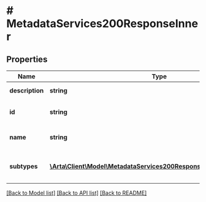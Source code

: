 # # MetadataServices200ResponseInner

## Properties

Name | Type | Description | Notes
------------ | ------------- | ------------- | -------------
**description** | **string** | A long form description | [optional]
**id** | **string** | The ID representing the resource | [optional]
**name** | **string** | A brief title for the resource | [optional]
**subtypes** | [**\Arta\Client\Model\MetadataServices200ResponseInnerSubtypesInner[]**](MetadataServices200ResponseInnerSubtypesInner.md) | The subtypes for this resource | [optional]

[[Back to Model list]](../../README.md#models) [[Back to API list]](../../README.md#endpoints) [[Back to README]](../../README.md)
